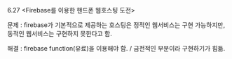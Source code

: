 6.27 <Firebase를 이용한 핸드폰 웹호스팅 도전>

문제 : firebase가 기본적으로 제공하는 호스팅은 정적인 웹서비스는 구현 가능하지만, 동적인 웹서비스는 구현하지 못한다고 함.

해결 : firebase function(유료)을 이용해야 함. / 금전적인 부분이라 구현하기가 힘듦.
